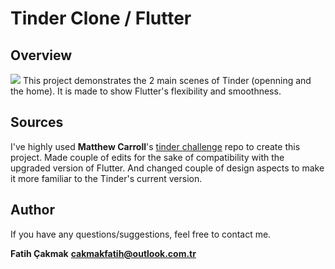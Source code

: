# Tinder Clone / Flutter

## Overview
![](https://i.hizliresim.com/zj3jD7.gif)
This project demonstrates the 2 main scenes of Tinder (openning and the home). It is made to show Flutter's flexibility and smoothness.

## Sources
I've highly used **Matthew Carroll**'s [tinder challenge](https://github.com/matthew-carroll/flutter_ui_challenge_tinder_matching) repo to create this project. Made couple of edits for the sake of compatibility with the upgraded version of Flutter. And changed couple of design aspects to make it more familiar to the Tinder's current version.

## Author
If you have any questions/suggestions, feel free to contact me.

**Fatih Çakmak**
**cakmakfatih@outlook.com.tr**